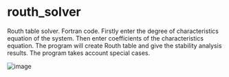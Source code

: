 # routh_solver

Routh table solver. Fortran code. Firstly enter the degree of characteristics equation of the system. Then enter coefficients of the characteristics equation. The program will create Routh table and give the stability analysis results. The program takes account special cases.

![image](https://github.com/user-attachments/assets/be5af161-35c6-4426-a11b-38157d7d59ba)
